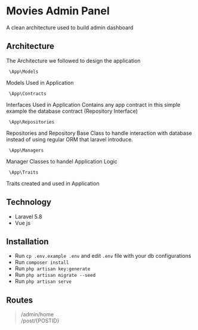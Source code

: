 # Movies Admin Panel

A clean architecture used to build admin dashboard

## Architecture

The Architecture we followed to design the application

```
 \App\Models
```

Models Used in Application

```
 \App\Contracts
```

Interfaces Used in Application Contains any app contract in this simple example the database contract (Repository Interface)

```
 \App\Repositories
```

Repositories and Repository Base Class to handle interaction with database instead of using regular ORM that laravel introduce.

```
 \App\Managers
```

Manager Classes to handel Application Logic

```
 \App\Traits
```

Traits created and used in Application

## Technology

-   Laravel 5.8
-   Vue js

## Installation

-   Run `cp .env.example .env` and edit `.env` file with your db configurations
-   Run `composer install`
-   Run `php artisan key:generate`
-   Run `php artisan migrate --seed`
-   Run `php artisan serve`

## Routes

> /admin/home <br>
> /post/{POSTID}
